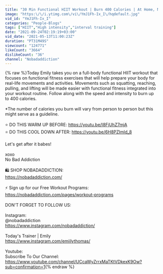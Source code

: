 ```yaml
---
title: "30 Min Functional HIIT Workout | Burn 400 Calories | At Home, No Equipment, No Repeats"
image: "https:\/\/i.ytimg.com\/vi\/YmJ1Fh-Ix_I\/hqdefault.jpg"
vid_id: "YmJ1Fh-Ix_I"
categories: "People-Blogs"
tags: ["HIIT","High intensity","interval training"]
date: "2021-09-24T02:19:19+03:00"
vid_date: "2021-05-13T11:00:23Z"
duration: "PT31M49S"
viewcount: "124771"
likeCount: "3664"
dislikeCount: "36"
channel: "Nobadaddiction"
---
```

{% raw %}Today Emily takes you on a full-body functional HIIT workout that focuses on functional fitness exercises that will help prepare your body for real-life movements and activities. Movements such as squatting, reaching, pulling, and lifting will be made easier with functional fitness integrated into your workout routine. Follow along with the speed and intensity to burn up to 400 calories. <br /><br /> *The number of calories you burn will vary from person to person but this might serve as a guideline.<br /><br />⭐️  DO THIS WARM UP BEFORE: <a rel="nofollow" target="blank" href="https://youtu.be/I8FjUhZ7mjA​">https://youtu.be/I8FjUhZ7mjA​</a> <br />⭐️  DO THIS COOL DOWN AFTER: <a rel="nofollow" target="blank" href="https://youtu.be/6H8PZImld_8">https://youtu.be/6H8PZImld_8</a><br /><br />Let's get after it babes!<br /><br />xoxo<br />No Bad Addiction<br /><br />🛍 SHOP NOBADADDICTION:<br /><a rel="nofollow" target="blank" href="https://nobadaddiction.com/">https://nobadaddiction.com/</a>  <br /><br />⚡️ Sign up for our Free Workout Programs:<br /><a rel="nofollow" target="blank" href="https://nobadaddiction.com/pages/workout-programs">https://nobadaddiction.com/pages/workout-programs</a> <br /><br />DON'T FORGET TO FOLLOW US:<br /><br />Instagram:<br />@nobadaddiction<br /><a rel="nofollow" target="blank" href="https://www.instagram.com/nobadaddiction/">https://www.instagram.com/nobadaddiction/</a> <br /><br />Today's Trainer | Emily <br /><a rel="nofollow" target="blank" href="https://www.instagram.com/emiilythomas/">https://www.instagram.com/emiilythomas/</a><br /><br />Youtube:<br />Subscribe To Our Channel: <a rel="nofollow" target="blank" href="https://www.youtube.com/channel/UCcaWyZrrxMaTKtVDkexK9Ow?sub=confirmation=1">https://www.youtube.com/channel/UCcaWyZrrxMaTKtVDkexK9Ow?sub=confirmation=1</a>{% endraw %}
